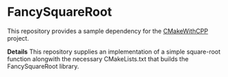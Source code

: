 # FancySquareRoot
This repository provides a sample dependency for the <a href="https://github.com/RomanoViolet/CMakeWithCPP.git">CMakeWithCPP</a> project.

__Details__
This repository supplies an implementation of a simple square-root function alongwith the necessary CMakeLists.txt that builds the FancySquareRoot library.
